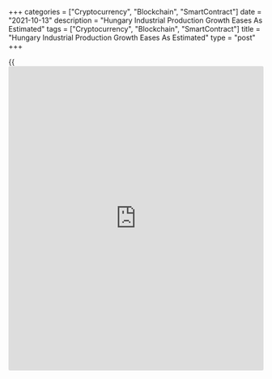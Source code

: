 +++
categories = ["Cryptocurrency", "Blockchain", "SmartContract"]
date = "2021-10-13"
description = "Hungary Industrial Production Growth Eases As Estimated"
tags = ["Cryptocurrency", "Blockchain", "SmartContract"]
title = "Hungary Industrial Production Growth Eases As Estimated"
type = "post"
+++

{{<iframe id="large-banner" src="https://www.bounty.group/#slide=28.0" width="100%" height="600" scrolling="no" style="border: 0px solid rgb(216, 221, 230); border-radius: 3px;">}}

Hungary's industrial production growth eased in August as initially
estimated, final data from the Hungarian Central Statistical Office
showed on Wednesday.

Industrial production grew a working-day adjusted 0.6 percent year-on-
year in August, after a 10.2 percent rise in July, as estimated.

The industrial production volume increased 2.6 percent yearly in August,
as initially estimated.

The majority of the manufacturing subsections contributed to the growth
in August. The largest contribution came from manufacture of electrical
equipment.

On a seasonally adjusted basis, industrial production fell 2.7 percent
in August, following 0.6 percent decline in the preceding month, as
estimated.

For comments and feedback [contact](https://www.playgroundfx.com/contact/): editorial@rtt[news](https://www.letsplayfx.com/blog/forex-news-website/).com

[Economic News][1]

 **What parts of the world are seeing the best (and worst) economic
performances lately? Click[here][2] to check out our [Econ Scorecard][2]
and find out! See up-to-the-moment [ranking](https://www.playgroundfx.com/blog/crypto-exchange-ranking/)s for the best and worst
performers in [GDP][3], [unemployment rate][4], [inflation][5] and much
more.**

   1. www.rtt[news](https://www.letsplayfx.com/blog/forex-news-website/).com/Content/EconomicNews.aspx
   2. www.rtt[news](https://www.letsplayfx.com/blog/forex-news-website/).com/economic-scorecard/world-rank/retail-sales/highest-performance.aspx
   3. www.rtt[news](https://www.letsplayfx.com/blog/forex-news-website/).com/economic-scorecard/world-rank/GDP/highest-performance.aspx
   4. www.rtt[news](https://www.letsplayfx.com/blog/forex-news-website/).com/economic-scorecard/world-rank/unemployment-rate/lowest-performance.aspx
   5. www.rtt[news](https://www.letsplayfx.com/blog/forex-news-website/).com/economic-scorecard/world-rank/CPI/highest-performance.aspx